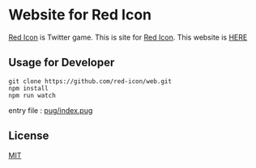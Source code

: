 # Website for Red Icon
[Red Icon](https://twitter.com/uranai_Redicon) is Twitter game. This is site for [Red Icon](https://twitter.com/uranai_Redicon). 
This website is [HERE](https://red-icon.github.io/web/)

## Usage for Developer
```
git clone https://github.com/red-icon/web.git
npm install
npm run watch
```
entry file : [pug/index.pug](pug/index.pug)

## License
[MIT](LICENSE)
